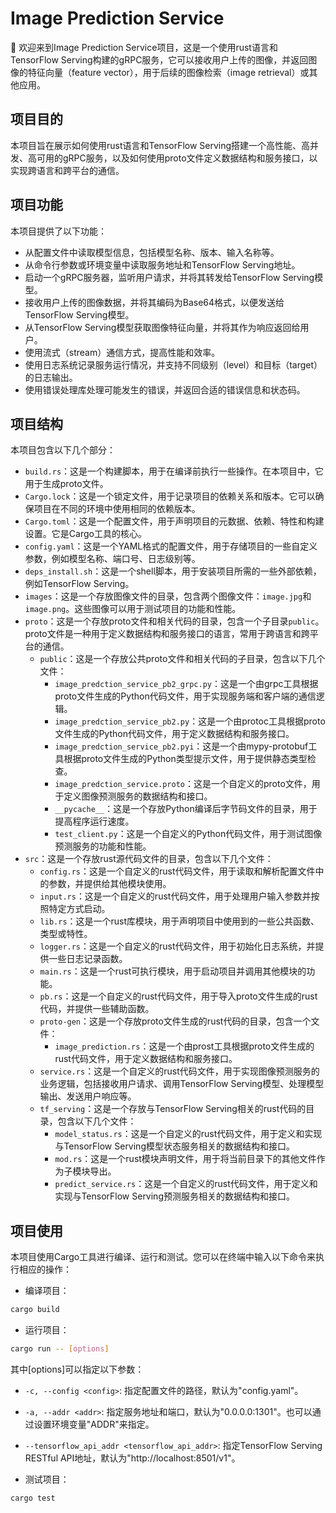 # Image Prediction Service

👋 欢迎来到Image Prediction Service项目，这是一个使用rust语言和TensorFlow Serving构建的gRPC服务，它可以接收用户上传的图像，并返回图像的特征向量（feature vector），用于后续的图像检索（image retrieval）或其他应用。

## 项目目的

本项目旨在展示如何使用rust语言和TensorFlow Serving搭建一个高性能、高并发、高可用的gRPC服务，以及如何使用proto文件定义数据结构和服务接口，以实现跨语言和跨平台的通信。

## 项目功能

本项目提供了以下功能：

- 从配置文件中读取模型信息，包括模型名称、版本、输入名称等。
- 从命令行参数或环境变量中读取服务地址和TensorFlow Serving地址。
- 启动一个gRPC服务器，监听用户请求，并将其转发给TensorFlow Serving模型。
- 接收用户上传的图像数据，并将其编码为Base64格式，以便发送给TensorFlow Serving模型。
- 从TensorFlow Serving模型获取图像特征向量，并将其作为响应返回给用户。
- 使用流式（stream）通信方式，提高性能和效率。
- 使用日志系统记录服务运行情况，并支持不同级别（level）和目标（target）的日志输出。
- 使用错误处理库处理可能发生的错误，并返回合适的错误信息和状态码。

## 项目结构

本项目包含以下几个部分：

- `build.rs`：这是一个构建脚本，用于在编译前执行一些操作。在本项目中，它用于生成proto文件。
- `Cargo.lock`：这是一个锁定文件，用于记录项目的依赖关系和版本。它可以确保项目在不同的环境中使用相同的依赖版本。
- `Cargo.toml`：这是一个配置文件，用于声明项目的元数据、依赖、特性和构建设置。它是Cargo工具的核心。
- `config.yaml`：这是一个YAML格式的配置文件，用于存储项目的一些自定义参数，例如模型名称、端口号、日志级别等。
- `deps_install.sh`：这是一个shell脚本，用于安装项目所需的一些外部依赖，例如TensorFlow Serving。
- `images`：这是一个存放图像文件的目录，包含两个图像文件：`image.jpg`和`image.png`。这些图像可以用于测试项目的功能和性能。
- `proto`：这是一个存放proto文件和相关代码的目录，包含一个子目录`public`。proto文件是一种用于定义数据结构和服务接口的语言，常用于跨语言和跨平台的通信。
  - `public`：这是一个存放公共proto文件和相关代码的子目录，包含以下几个文件：
    - `image_predction_service_pb2_grpc.py`：这是一个由grpc工具根据proto文件生成的Python代码文件，用于实现服务端和客户端的通信逻辑。
    - `image_predction_service_pb2.py`：这是一个由protoc工具根据proto文件生成的Python代码文件，用于定义数据结构和服务接口。
    - `image_predction_service_pb2.pyi`：这是一个由mypy-protobuf工具根据proto文件生成的Python类型提示文件，用于提供静态类型检查。
    - `image_predction_service.proto`：这是一个自定义的proto文件，用于定义图像预测服务的数据结构和接口。
    - `__pycache__`：这是一个存放Python编译后字节码文件的目录，用于提高程序运行速度。
    - `test_client.py`：这是一个自定义的Python代码文件，用于测试图像预测服务的功能和性能。
- `src`：这是一个存放rust源代码文件的目录，包含以下几个文件：
  - `config.rs`：这是一个自定义的rust代码文件，用于读取和解析配置文件中的参数，并提供给其他模块使用。
  - `input.rs`：这是一个自定义的rust代码文件，用于处理用户输入参数并按照特定方式启动。
  - `lib.rs`：这是一个rust库模块，用于声明项目中使用到的一些公共函数、类型或特性。
  - `logger.rs`：这是一个自定义的rust代码文件，用于初始化日志系统，并提供一些日志记录函数。
  - `main.rs`：这是一个rust可执行模块，用于启动项目并调用其他模块的功能。
  - `pb.rs`：这是一个自定义的rust代码文件，用于导入proto文件生成的rust代码，并提供一些辅助函数。
  - `proto-gen`：这是一个存放proto文件生成的rust代码的目录，包含一个文件：
    - `image_prediction.rs`：这是一个由prost工具根据proto文件生成的rust代码文件，用于定义数据结构和服务接口。
  - `service.rs`：这是一个自定义的rust代码文件，用于实现图像预测服务的业务逻辑，包括接收用户请求、调用TensorFlow Serving模型、处理模型输出、发送用户响应等。
  - `tf_serving`：这是一个存放与TensorFlow Serving相关的rust代码的目录，包含以下几个文件：
    - `model_status.rs`：这是一个自定义的rust代码文件，用于定义和实现与TensorFlow Serving模型状态服务相关的数据结构和接口。
    - `mod.rs`：这是一个rust模块声明文件，用于将当前目录下的其他文件作为子模块导出。
    - `predict_service.rs`：这是一个自定义的rust代码文件，用于定义和实现与TensorFlow Serving预测服务相关的数据结构和接口。

## 项目使用

本项目使用Cargo工具进行编译、运行和测试。您可以在终端中输入以下命令来执行相应的操作：

- 编译项目：

```bash
cargo build
```

- 运行项目：

```bash
cargo run -- [options]
```

其中[options]可以指定以下参数：

- `-c, --config <config>`: 指定配置文件的路径，默认为"config.yaml"。
- `-a, --addr <addr>`: 指定服务地址和端口，默认为"0.0.0.0:1301"。也可以通过设置环境变量"ADDR"来指定。
- `--tensorflow_api_addr <tensorflow_api_addr>`: 指定TensorFlow Serving RESTful API地址，默认为"http://localhost:8501/v1"。

- 测试项目：

```bash
cargo test
```